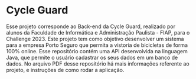 # Cycle Guard

Esse projeto corresponde ao Back-end da Cycle Guard, realizado por alunos da Faculdade de Informática e Administração Paulista - FIAP, para o Challenge 2023. Este projeto tem como objetivo desenvolver um sistema para a empresa Porto Seguro que permita a vistoria de bicicletas de forma 100% online. Esse repositório contém uma API desenvolvida na linguagem Java, que permite o usuário cadastrar os seus dados em um banco de dados. No arquivo PDF desse repositório há mais informações referente ao projeto, e instruções de como rodar a aplicação.

